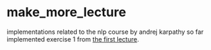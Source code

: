 # make_more_lecture
implementations related to the nlp course by andrej karpathy
so far implemented 
exercise 1 from [the first lecture](https://www.youtube.com/watch?v=PaCmpygFfXo).
